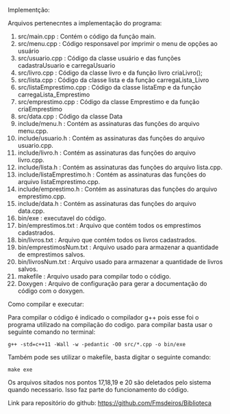 Implementção:

Arquivos pertenecntes a implementação do programa:

01. src/main.cpp : Contém o código da função main.
02. src/menu.cpp : Código responsavel por imprimir o menu de opções ao usuário
03. src/usuario.cpp : Código da classe usuário e das funções cadastraUsuario e carregaUsuario
04. src/livro.cpp : Código da classe livro e da função livro criaLivro();
05. src/lista.cpp : Código da classe lista e da função carregaLista_Livro
06. src/listaEmprestimo.cpp : Código da classe listaEmp e da função carregaLista_Emprestimo
07. src/emprestimo.cpp : Código da classe Emprestimo e da função criaEmprestimo
08. src/data.cpp : Código da classe Data
09. include/menu.h : Contém as assinaturas das funções do arquivo menu.cpp.
10. include/usuario.h : Contém as assinaturas das funções do arquivo usuario.cpp.
11. include/livro.h : Contém as assinaturas das funções do arquivo livro.cpp.
12. include/lista.h : Contém as assinaturas das funções do arquivo lista.cpp.
13. include/listaEmprestimo.h : Contém as assinaturas das funções do arquivo listaEmprestimo.cpp.
14. include/emprestimo.h : Contém as assinaturas das funções do arquivo emprestimo.cpp.
15. include/data.h : Contém as assinaturas das funções do arquivo data.cpp.
16. bin/exe : executavel do código.
17. bin/emprestimos.txt : Arquivo que contém todos os emprestimos cadastrados.
18. bin/livros.txt : Arquivo que contém todos os livros cadastrados.
19. bin/emprestimosNum.txt : Arquivo usado para armazenar a quantidade de emprestimos salvos.
19. bin/livrosNum.txt : Arquivo usado para armazenar a quantidade de livros salvos.
20. makefile : Arquivo usado para compilar todo o código.
21. Doxygen : Arquivo de configuração para gerar a documentação do código com o doxygen.

Como compilar e executar:

Para compilar o código é indicado o compilador g++ pois esse foi o programa utilizado na compilação do codigo. para compilar basta usar o seguinte comando no terminal:

	g++ -std=c++11 -Wall -w -pedantic -O0 src/*.cpp -o bin/exe

Também pode ses utilizar o makefile, basta digitar o seguinte comando:

	make exe

Os arquivos sitados nos pontos 17,18,19 e 20 são deletados pelo sistema quando necessario. Isso faz parte do funcionamento do código.


Link para repositório do github: https://github.com/Fmsdeiros/Biblioteca
